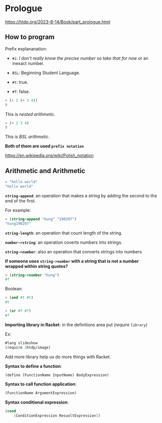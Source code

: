 # Prologue

https://htdp.org/2023-8-14/Book/part_prologue.html

## How to program

Prefix explananation:

- `#i`: _I don’t really know the precise number so take that for now_ or an
  inexact number.

- `BSL`: Beginning Student Language.

- `#t`: true.

- `#f`: false.

```scheme
> (+ 2 (+ 3 4))
9
```

This is _nested arithmetic_.

```scheme
> (+ 2 3 4)
9
```

This is _BSL arithmetic_.

**Both of them are used `prefix notation`**

https://en.wikipedia.org/wiki/Polish_notation

## Arithmetic and Arithmetic

```scheme
> "hello world"
"hello world"
```

**`string-append`**: an operation that makes a string by adding the second to
the end of the first.

For example:

```scheme
> (string-append "hung" "190207")
"hung190207"
```

**`string-length`**: an operation that count length of the string.

**`number->string`**: an operation coverts numbers into strings.

**`string->number`**: also an operation that converts strings into numbers

**If someone uses `string->number` with a string that is not a number wrapped
within string quotes?**

```scheme
> (string->number "hung")
#f
```

Boolean:

```scheme
> (and #t #t)
#t
```

```scheme
> (or #f #f)
#f
```

**Importing library in Racket**: in the definitions area put _(require
`library`)_

Ex:

```scheme
#lang slideshow
(require 2htdp/image)
```

Add more library help us do more things with Racket.

**Syntax to define a function**:

```scheme
(define (FunctionName InputName) BodyExpression)
```

**Syntax to call function application**:

```scheme
(FunctionName ArgumentExpression)
```

**Syntax conditional expression**:

```scheme
(cond
    [ConditionExpression ResuoltExpression])
```
